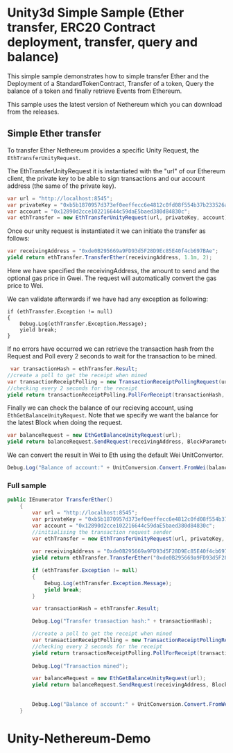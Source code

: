 # Unity3d Simple Sample (Ether transfer, ERC20 Contract deployment, transfer, query and balance)

This simple sample demonstrates how to simple transfer Ether and the Deployment of a StandardTokenContract, Transfer of a token, Query the balance of a token and finally retrieve Events from Ethereum.

This sample uses the latest version of Nethereum which you can download from the releases. 


## Simple Ether transfer
To transfer Ether Nethereum provides a specific Unity Request, the ```EthTransferUnityRequest```.

The EthTransferUnityRequest it is instantiated with the "url" of our Ethereum client, the private key to be able to sign transactions and our account address (the same of the private key).

```csharp
var url = "http://localhost:8545";
var privateKey = "0xb5b1870957d373ef0eeffecc6e4812c0fd08f554b37b233526acc331bf1544f7"; 
var account = "0x12890d2cce102216644c59daE5baed380d84830c";
var ethTransfer = new EthTransferUnityRequest(url, privateKey, account);
```

Once our unity request is instantiated it we can initiate the transfer as follows:

```csharp
var receivingAddress = "0xde0B295669a9FD93d5F28D9Ec85E40f4cb697BAe";
yield return ethTransfer.TransferEther(receivingAddress, 1.1m, 2);
```

Here we have specified the receivingAddress, the amount to send and the optional gas price in Gwei. The request will automatically convert the gas price to Wei.

We can validate afterwards if we have had any exception as following:
```
if (ethTransfer.Exception != null)
{
    Debug.Log(ethTransfer.Exception.Message);
    yield break;
}
```

If no errors have occurred we can retrieve the transaction hash from the Request and Poll every 2 seconds to wait for the transaction to be mined.

```csharp
 var transactionHash = ethTransfer.Result;
//create a poll to get the receipt when mined
var transactionReceiptPolling = new TransactionReceiptPollingRequest(url);
//checking every 2 seconds for the receipt
yield return transactionReceiptPolling.PollForReceipt(transactionHash, 2);
```

Finally we can check the balance of our recieving account, using ```EthGetBalanceUnityRequest```. Note that we specify we want the balance for the latest Block when doing the request.

```csharp
var balanceRequest = new EthGetBalanceUnityRequest(url);
yield return balanceRequest.SendRequest(receivingAddress, BlockParameter.CreateLatest());
```

We can convert the result in Wei to Eth using the default Wei UnitConvertor.

```csharp
Debug.Log("Balance of account:" + UnitConversion.Convert.FromWei(balanceRequest.Result.Value));
```

### Full sample
```csharp
public IEnumerator TransferEther()
    {
        var url = "http://localhost:8545";
        var privateKey = "0xb5b1870957d373ef0eeffecc6e4812c0fd08f554b37b233526acc331bf1544f7";
        var account = "0x12890d2cce102216644c59daE5baed380d84830c";
        //initialising the transaction request sender
        var ethTransfer = new EthTransferUnityRequest(url, privateKey, account);
        
        var receivingAddress = "0xde0B295669a9FD93d5F28D9Ec85E40f4cb697BAe";
        yield return ethTransfer.TransferEther("0xde0B295669a9FD93d5F28D9Ec85E40f4cb697BAe", 1.1m, 2);

        if (ethTransfer.Exception != null)
        {
            Debug.Log(ethTransfer.Exception.Message);
            yield break;
        }

        var transactionHash = ethTransfer.Result;

        Debug.Log("Transfer transaction hash:" + transactionHash);

        //create a poll to get the receipt when mined
        var transactionReceiptPolling = new TransactionReceiptPollingRequest(url);
        //checking every 2 seconds for the receipt
        yield return transactionReceiptPolling.PollForReceipt(transactionHash, 2);
        
        Debug.Log("Transaction mined");

        var balanceRequest = new EthGetBalanceUnityRequest(url);
        yield return balanceRequest.SendRequest(receivingAddress, BlockParameter.CreateLatest());
        
        
        Debug.Log("Balance of account:" + UnitConversion.Convert.FromWei(balanceRequest.Result.Value));
    }

```

#
# Unity-Nethereum-Demo
